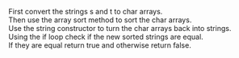 First convert the strings s and t to char arrays.   
Then use the array sort method to sort the char arrays.  
Use the string constructor to turn the char arrays back into strings.   
Using the if loop check if the new sorted strings are equal.   
If they are equal return true and otherwise return false. 
